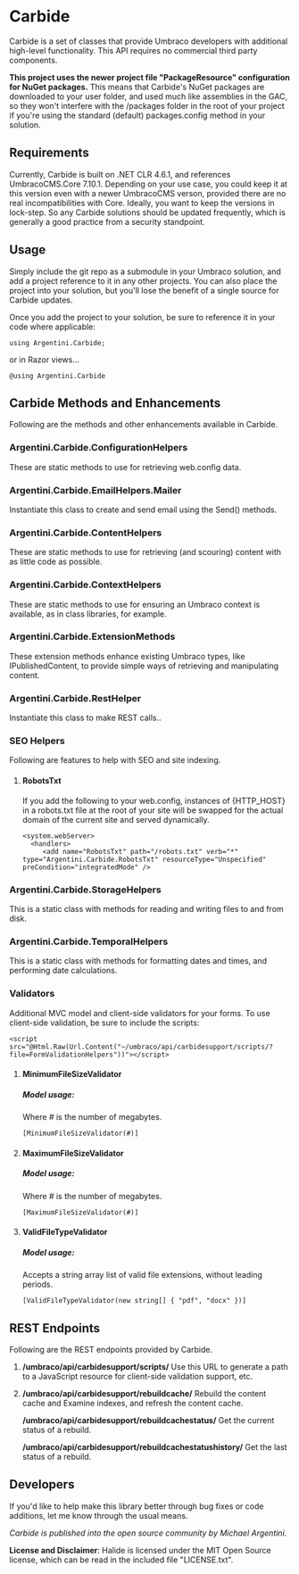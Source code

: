 # Carbide

Carbide is a set of classes that provide Umbraco developers with additional high-level functionality. This API requires no commercial third party components.

**This project uses the newer project file "PackageResource" configuration for NuGet packages.** This means that Carbide's NuGet packages are downloaded to your user folder, and used much like assemblies in the GAC, so they won't interfere with the /packages folder in the root of your project if you're using the standard (default) packages.config method in your solution.

## Requirements
Currently, Carbide is built on .NET CLR 4.6.1, and references UmbracoCMS.Core 7.10.1. Depending on your use case, you could keep it at this version even with a newer UmbracoCMS verson, provided there are no real incompatibilities with Core. Ideally, you want to keep the versions in lock-step. So any Carbide solutions should be updated frequently, which is generally a good practice from a security standpoint.

## Usage
Simply include the git repo as a submodule in your Umbraco solution, and add a project reference to it in any other projects. You can also place the project into your solution, but you'll lose the benefit of a single source for Carbide updates.

Once you add the project to your solution, be sure to reference it in your code where applicable:

<pre><code>using Argentini.Carbide;</code></pre>
or in Razor views...
<pre><code>@using Argentini.Carbide</code></pre>

## Carbide Methods and Enhancements
Following are the methods and other enhancements available in Carbide.

### Argentini.Carbide.ConfigurationHelpers
These are static methods to use for retrieving web.config data.

### Argentini.Carbide.EmailHelpers.Mailer
Instantiate this class to create and send email using the Send() methods.

### Argentini.Carbide.ContentHelpers
These are static methods to use for retrieving (and scouring) content with as little code as possible.

### Argentini.Carbide.ContextHelpers
These are static methods to use for ensuring an Umbraco context is available, as in class libraries, for example.

### Argentini.Carbide.ExtensionMethods
These extension methods enhance existing Umbraco types, like IPublishedContent, to provide simple ways of retrieving and manipulating content.

### Argentini.Carbide.RestHelper
Instantiate this class to make REST calls..

### SEO Helpers
Following are features to help with SEO and site indexing.

1. #### RobotsTxt
   If you add the following to your web.config, instances of {HTTP_HOST} in a robots.txt file at the root of your site will be swapped for the actual domain of the current site and served dynamically.
   
   ```
   <system.webServer>
     <handlers>
        <add name="RobotsTxt" path="/robots.txt" verb="*" type="Argentini.Carbide.RobotsTxt" resourceType="Unspecified" preCondition="integratedMode" />
   ```

### Argentini.Carbide.StorageHelpers
This is a static class with methods for reading and writing files to and from disk.

### Argentini.Carbide.TemporalHelpers
This is a static class with methods for formatting dates and times, and performing date calculations.

### Validators
Additional MVC model and client-side validators for your forms. To use client-side validation, be sure to include the scripts:

```
<script src="@Html.Raw(Url.Content("~/umbraco/api/carbidesupport/scripts/?file=FormValidationHelpers"))"></script>
```
1. #### MinimumFileSizeValidator
   ##### Model usage:
   Where # is the number of megabytes.
   
   ```
   [MinimumFileSizeValidator(#)]
   ```

2. #### MaximumFileSizeValidator
   ##### Model usage:
   Where # is the number of megabytes.
   
   ```
   [MaximumFileSizeValidator(#)]
   ```

3. #### ValidFileTypeValidator
   ##### Model usage:
   Accepts a string array list of valid file extensions, without leading periods.
   
   ```
   [ValidFileTypeValidator(new string[] { "pdf", "docx" })]
   ```

## REST Endpoints
Following are the REST endpoints provided by Carbide.

1. **/umbraco/api/carbidesupport/scripts/**
   Use this URL to generate a path to a JavaScript resource for client-side validation support, etc.

2. **/umbraco/api/carbidesupport/rebuildcache/**
   Rebuild the content cache and Examine indexes, and refresh the content cache. 

   **/umbraco/api/carbidesupport/rebuildcachestatus/**
   Get the current status of a rebuild.

   **/umbraco/api/carbidesupport/rebuildcachestatushistory/**
   Get the last status of a rebuild.

## Developers
If you'd like to help make this library better through bug fixes or code additions, let me know through the usual means.

_Carbide is published into the open source community by Michael Argentini._

__License and Disclaimer__: Halide is licensed under the MIT Open Source license, which can be read in the included file "LICENSE.txt".
